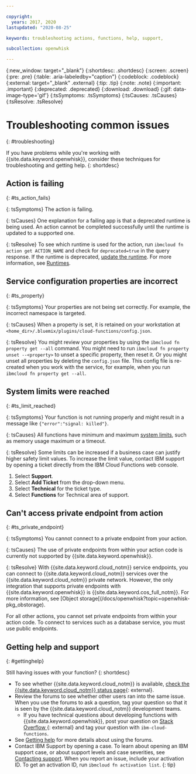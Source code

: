 ```yaml
---

copyright:
  years: 2017, 2020
lastupdated: "2020-08-25"

keywords: troubleshooting actions, functions, help, support,

subcollection: openwhisk

---
```


{:new_window: target="_blank"}
{:shortdesc: .shortdesc}
{:screen: .screen}
{:pre: .pre}
{:table: .aria-labeledby="caption"}
{:codeblock: .codeblock}
{:external: target="_blank" .external}
{:tip: .tip}
{:note: .note}
{:important: .important}
{:deprecated: .deprecated}
{:download: .download}
{:gif: data-image-type='gif'}
{:tsSymptoms: .tsSymptoms}
{:tsCauses: .tsCauses}
{:tsResolve: .tsResolve}

# Troubleshooting common issues
{: #troubleshooting}

If you have problems while you're working with {{site.data.keyword.openwhisk}}, consider these techniques for troubleshooting and getting help. 
{: shortdesc}

## Action is failing
{: #ts_action_fails}

{: tsSymptoms}
The action is failing.

{: tsCauses}
One explanation for a failing app is that a deprecated runtime is being used. An action cannot be completed successfully until the runtime is updated to a supported one.

{: tsResolve}
To see which runtime is used for the action, run `ibmcloud fn action get ACTION_NAME` and check for `deprecated=true` in the query response. If the runtime is deprecated, [update the runtime](/docs/openwhisk?topic=openwhisk-actions#actions_update). For more information, see [Runtimes](/docs/openwhisk?topic=openwhisk-runtimes).

## Service configuration properties are incorrect
{: #ts_property}

{: tsSymptoms}
Your properties are not being set correctly. For example, the incorrect namespace is targeted.

{: tsCauses}
When a property is set, it is retained on your workstation at `<home_dir>/.bluemix/plugins/cloud-functions/config.json`.

{: tsResolve}
You might review your properties by using the `ibmcloud fn property get --all` command. You might need to run `ibmcloud fn property unset --<property>` to unset a specific property, then reset it. Or you might unset all properties by deleting the `config.json` file. This config file is re-created when you work with the service, for example, when you run `ibmcloud fn property get --all`.


## System limits were reached
{: #ts_limit_reached}

{: tsSymptoms}
Your function is not running properly and might result in a message like `{"error":"signal: killed"}`.

{: tsCauses}
All functions have minimum and maximum [system limits](/docs/openwhisk?topic=openwhisk-limits), such as memory usage maximum or a timeout.

{: tsResolve}
Some limits can be increased if a business case can justify higher safety limit values. To increase the limit value, contact IBM support by opening a ticket directly from the IBM Cloud Functions web console.

1. Select **Support**.
2. Select **Add Ticket** from the drop-down menu.
3. Select **Technical** for the ticket type.
4. Select **Functions** for Technical area of support.

## Can't access private endpoint from action
{: #ts_private_endpoint}

{: tsSymptoms}
You cannot connect to a private endpoint from your action.

{: tsCauses}
The use of private endpoints from within your action code is currently not supported by {{site.data.keyword.openwhisk}}.

{: tsResolve}
With {{site.data.keyword.cloud_notm}} service endpoints, you can connect to {{site.data.keyword.cloud_notm}} services over the {{site.data.keyword.cloud_notm}} private network. However, the only integration that supports private endpoints with {{site.data.keyword.openwhisk}} is {{site.data.keyword.cos_full_notm}}. For more information, see [Object storage[(/docs/openwhisk?topic=openwhisk-pkg_obstorage). 

For all other actions, you cannot set private endpoints from within your action code. To connect to services such as a database service, you must use public endpoints.

## Getting help and support
{: #gettinghelp}

Still having issues with your function?
{: shortdesc}

-   To see whether {{site.data.keyword.cloud_notm}} is available, [check the {{site.data.keyword.cloud_notm}} status page](https://cloud.ibm.com/status?selected=status){: external}.
-   Review the forums to see whether other users ran into the same issue. When you use the forums to ask a question, tag your question so that it is seen by the {{site.data.keyword.cloud_notm}} development teams.
    -   If you have technical questions about developing functions with {{site.data.keyword.openwhisk}}, post your question on [Stack Overflow ](https://stackoverflow.com/search?q=ibm-cloud-functions){: external} and tag your question with `ibm-cloud-functions`.
-   See [Getting help](/docs/get-support?topic=get-support-getting-customer-support#using-avatar) for more details about using the forums.
-   Contact IBM Support by opening a case. To learn about opening an IBM support case, or about support levels and case severities, see [Contacting support](/docs/get-support?topic=get-support-getting-customer-support).
When you report an issue, include your activation ID. To get an activation ID, run `ibmcloud fn activation list`.
{: tip}

